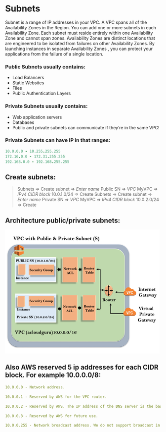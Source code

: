 # Subnets

Subnet is a range of IP addresses in your VPC.
A VPC spans all of the Availability Zones in the Region. You can add one or more subnets in each Availability Zone. Each subnet must reside entirely within one Availability Zone and cannot span zones. Availability Zones are distinct locations that are engineered to be isolated from failures on other Availability Zones. By launching instances in separate Availability Zones , you can protect your applications from the failure of a single location.

### Public Subnets usually contains:
* Load Balancers
* Static Websites
* Files
* Public Authentication Layers

### Private Subnets usually contains:
* Web application servers
* Databases
* Public and private subnets can communicate if they’re in the same VPC!

### Private Subnets can have IP in that ranges:
```ruby
10.0.0.0 - 10.255.255.255
172.16.0.0 - 172.31.255.255
192.168.0.0 - 192.168.255.255
```

## Create subnets:

> Subnets => Create subnet => *Enter name* Public SN => *VPC* MyVPC => *IPv4 CIDR block* 10.0.1.0/24 => Create
> Subnets => Create subnet => *Enter name* Private SN => *VPC* MyVPC => *IPv4 CIDR block* 10.0.2.0/24 => Create

## Architecture public/private subnets:

![](pics/architecture-of-vpc.png)

## Also AWS reserved **5** ip addresses for each CIDR block. For example **10.0.0.0/8**:
```yml
10.0.0.0 - Network address.
```
```yml
10.0.0.1 - Reserved by AWS for the VPC router.
```
```yml
10.0.0.2 - Reserved by AWS. The IP address of the DNS server is the base of the VPC network range plus two. For VPCs with multiple CIDR blocks, the IP address of the DNS server is located in the primary CIDR. We also reserve the base of each subnet range plus two for all CIDR blocks in the VPC. For more information, see Amazon DNS Server.
```
```yml
10.0.0.3 - Reserved by AWS for future use.
```
```yml
10.0.0.255 - Network broadcast address. We do not support broadcast in a VPC, therefore we reserve this address.
```
